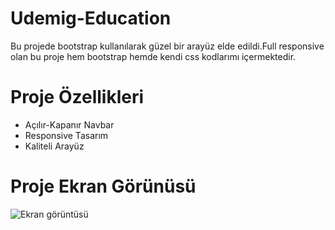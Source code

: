 # Udemig-Education
Bu projede bootstrap kullanılarak güzel bir arayüz elde edildi.Full responsive olan bu proje hem bootstrap hemde kendi css kodlarımı içermektedir.




# Proje Özellikleri
<ul>
              <li>Açılır-Kapanır Navbar</li>
              <li>Responsive Tasarım</li>
              <li>Kaliteli Arayüz</li>
              
</ul>






# Proje Ekran Görünüsü

![Ekran görüntüsü](https://github.com/mehmet-adgzl22/udemig-education/assets/169144147/9771c990-b6fd-48df-bdc0-ced778139d78)
